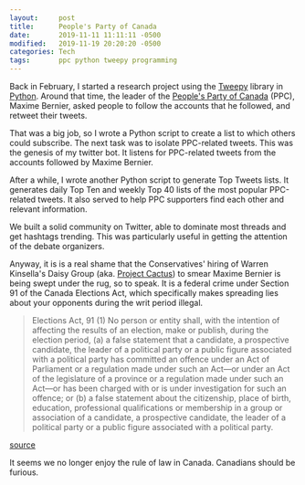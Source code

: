 ```yaml
---
layout:     post
title:      People's Party of Canada
date:       2019-11-11 11:11:11 -0500
modified:   2019-11-19 20:20:20 -0500
categories: Tech
tags:       ppc python tweepy programming
---
```


Back in February, I started a research project using the 
[Tweepy][tweepy] library in [Python][python].  Around that time, the 
leader of the [People's Party of Canada][ppc] (PPC), Maxime Bernier, 
asked people to follow the accounts that he followed, and retweet their 
tweets.

That was a big job, so I wrote a Python script to create a list to 
which others could subscribe.  The next task was to isolate PPC-related 
tweets.  This was the genesis of my twitter bot.  It listens for 
PPC-related tweets from the accounts followed by Maxime Bernier.

After a while, I wrote another Python script to generate Top Tweets 
lists.  It generates daily Top Ten and weekly Top 40 lists of the most 
popular PPC-related tweets.  It also served to help PPC supporters find 
each other and relevant information.

We built a solid community on Twitter, able to dominate most threads 
and get hashtags trending.  This was particularly useful in getting the 
attention of the debate organizers.

Anyway, it is is a real shame that the Conservatives' hiring of Warren 
Kinsella's Daisy Group (aka. [Project Cactus][cactus]) to smear Maxime 
Bernier is being swept under the rug, so to speak.  It is a federal 
crime under Section 91 of the Canada Elections Act, which specifically 
makes spreading lies about your opponents during the writ period 
illegal.

> Elections Act, 91 (1) No person or entity shall, with the intention 
> of affecting the results of an election, make or publish, during the 
> election period, (a) a false statement that a candidate, a 
> prospective candidate, the leader of a political party or a 
> public figure associated with a political party has committed an 
> offence under an Act of Parliament or a regulation made under such 
> an Act—or under an Act of the legislature of a province or a 
> regulation made under such an Act—or has been charged with or is 
> under investigation for such an offence; or (b) a false statement 
> about the citizenship, place of birth, education, professional 
> qualifications or membership in a group or association of a 
> candidate, a prospective candidate, the leader of a political party 
> or a public figure associated with a political party.

[source][cea91]

It seems we no longer enjoy the rule of law in Canada.  Canadians should 
be furious.


[cea91]:    https://www.cbc.ca/news/politics/elections-canada-section-91-2019-election-1.5345250
[ppc]:      https://peoplespartyofcanada.ca/?recruiter_id=964689
[cactus]:   https://www.theglobeandmail.com/politics/article-kinsella-firm-hired-to-seek-and-destroy-berniers-peoples-party/
[python]:   https://python.org
[tweepy]:   https://pypi.org/project/tweepy


